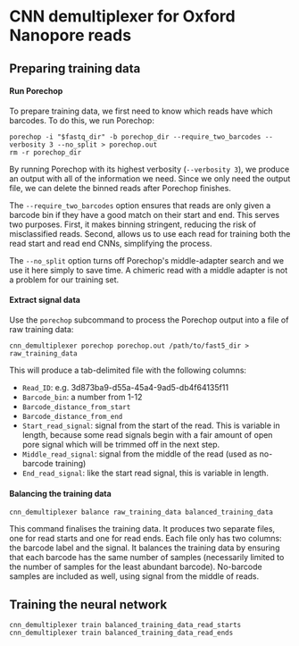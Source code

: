 # CNN demultiplexer for Oxford Nanopore reads


## Preparing training data


#### Run Porechop

To prepare training data, we first need to know which reads have which barcodes. To do this, we run Porechop:
```
porechop -i "$fastq_dir" -b porechop_dir --require_two_barcodes --verbosity 3 --no_split > porechop.out
rm -r porechop_dir
```

By running Porechop with its highest verbosity (`--verbosity 3`), we produce an output with all of the information we need. 
Since we only need the output file, we can delete the binned reads after Porechop finishes.

The `--require_two_barcodes` option ensures that reads are only given a barcode bin if they have a good match on their start and end. This serves two purposes. First, it makes binning stringent, reducing the risk of misclassified reads. Second, allows us to use each read for training both the read start and read end CNNs, simplifying the process.

The `--no_split` option turns off Porechop's middle-adapter search and we use it here simply to save time. A chimeric read with a middle adapter is not a problem for our training set.



#### Extract signal data

Use the `porechop` subcommand to process the Porechop output into a file of raw training data:
```
cnn_demultiplexer porechop porechop.out /path/to/fast5_dir > raw_training_data
```

This will produce a tab-delimited file with the following columns:
* `Read_ID`: e.g. 3d873ba9-d55a-45a4-9ad5-db4f64135f11
* `Barcode_bin`: a number from 1-12
* `Barcode_distance_from_start`
* `Barcode_distance_from_end`
* `Start_read_signal`: signal from the start of the read. This is variable in length, because some read signals begin with a fair amount of open pore signal which will be trimmed off in the next step.
* `Middle_read_signal`: signal from the middle of the read (used as no-barcode training)
* `End_read_signal`: like the start read signal, this is variable in length.



#### Balancing the training data

```
cnn_demultiplexer balance raw_training_data balanced_training_data
```

This command finalises the training data. It produces two separate files, one for read starts and one for read ends. Each file only has two columns: the barcode label and the signal. It balances the training data by ensuring that each barcode has the same number of samples (necessarily limited to the number of samples for the least abundant barcode). No-barcode samples are included as well, using signal from the middle of reads.



## Training the neural network

```
cnn_demultiplexer train balanced_training_data_read_starts
cnn_demultiplexer train balanced_training_data_read_ends
```
